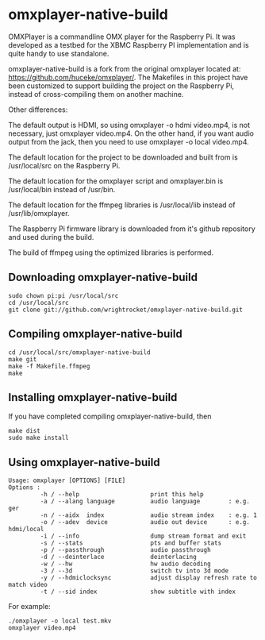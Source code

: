 omxplayer-native-build
======================

OMXPlayer is a commandline OMX player for the Raspberry Pi. It was developed as
a testbed for the XBMC Raspberry PI implementation and is quite handy to use
standalone. 

omxplayer-native-build is a fork from the original omxplayer located at: 
https://github.com/huceke/omxplayer/. The Makefiles in this project have been
customized to support building the project on the Raspberry Pi, instead of 
cross-compiling them on another machine. 

Other differences:

The default output is HDMI, so using omxplayer -o hdmi video.mp4, is not necessary,
just omxplayer video.mp4. On the other hand, if you want audio output from the 
jack, then you need to use omxplayer -o local video.mp4.

The default location for the project to be downloaded and built from is /usr/local/src
on the Raspberry Pi.

The default location for the omxplayer script and omxplayer.bin is /usr/local/bin instead
of /usr/bin.

The default location for the ffmpeg libraries is /usr/local/lib instead of /usr/lib/omxplayer.

The Raspberry Pi firmware library is downloaded from it's github repository and used during the build.

The build of ffmpeg using the optimized libraries is performed.


Downloading omxplayer-native-build
----------------------------------

    sudo chown pi:pi /usr/local/src
    cd /usr/local/src
    git clone git://github.com/wrightrocket/omxplayer-native-build.git

Compiling omxplayer-native-build
--------------------------------

    cd /usr/local/src/omxplayer-native-build
    make git
    make -f Makefile.ffmpeg
    make

    

Installing omxplayer-native-build
---------------------------------

If you have completed compiling omxplayer-native-build, then 

    make dist
    sudo make install
    

Using omxplayer-native-build
----------------------------

    Usage: omxplayer [OPTIONS] [FILE]
    Options :
             -h / --help                    print this help
             -a / --alang language          audio language        : e.g. ger
             -n / --aidx  index             audio stream index    : e.g. 1
             -o / --adev  device            audio out device      : e.g. hdmi/local
             -i / --info                    dump stream format and exit
             -s / --stats                   pts and buffer stats
             -p / --passthrough             audio passthrough
             -d / --deinterlace             deinterlacing
             -w / --hw                      hw audio decoding
             -3 / --3d                      switch tv into 3d mode
             -y / --hdmiclocksync           adjust display refresh rate to match video
             -t / --sid index               show subtitle with index

For example:

    ./omxplayer -o local test.mkv
    omxplayer video.mp4

